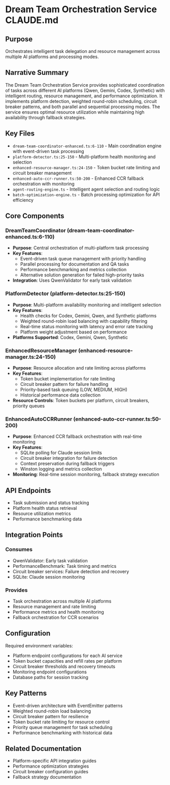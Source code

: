 # Dream Team Orchestration Service CLAUDE.md

## Purpose
Orchestrates intelligent task delegation and resource management across multiple AI platforms and processing modes.

## Narrative Summary
The Dream Team Orchestration Service provides sophisticated coordination of tasks across different AI platforms (Qwen, Gemini, Codex, Synthetic) with intelligent routing, resource management, and performance optimization. It implements platform detection, weighted round-robin scheduling, circuit breaker patterns, and both parallel and sequential processing modes. The service ensures optimal resource utilization while maintaining high availability through fallback strategies.

## Key Files
- `dream-team-coordinator-enhanced.ts:6-110` - Main coordination engine with event-driven task processing
- `platform-detector.ts:25-150` - Multi-platform health monitoring and selection
- `enhanced-resource-manager.ts:24-150` - Token bucket rate limiting and circuit breaker management
- `enhanced-auto-ccr-runner.ts:50-200` - Enhanced CCR fallback orchestration with monitoring
- `agent-routing-engine.ts` - Intelligent agent selection and routing logic
- `batch-optimization-engine.ts` - Batch processing optimization for API efficiency

## Core Components

### DreamTeamCoordinator (dream-team-coordinator-enhanced.ts:6-110)
- **Purpose**: Central orchestration of multi-platform task processing
- **Key Features**:
  - Event-driven task queue management with priority handling
  - Parallel processing for documentation and QA tasks
  - Performance benchmarking and metrics collection
  - Alternative solution generation for failed high-priority tasks
- **Integration**: Uses QwenValidator for early task validation

### PlatformDetector (platform-detector.ts:25-150)
- **Purpose**: Multi-platform availability monitoring and intelligent selection
- **Key Features**:
  - Health checks for Codex, Gemini, Qwen, and Synthetic platforms
  - Weighted round-robin load balancing with capability filtering
  - Real-time status monitoring with latency and error rate tracking
  - Platform weight adjustment based on performance
- **Platforms Supported**: Codex, Gemini, Qwen, Synthetic

### EnhancedResourceManager (enhanced-resource-manager.ts:24-150)
- **Purpose**: Resource allocation and rate limiting across platforms
- **Key Features**:
  - Token bucket implementation for rate limiting
  - Circuit breaker pattern for failure handling
  - Priority-based task queuing (LOW, MEDIUM, HIGH)
  - Historical performance data collection
- **Resource Controls**: Token buckets per platform, circuit breakers, priority queues

### EnhancedAutoCCRRunner (enhanced-auto-ccr-runner.ts:50-200)
- **Purpose**: Enhanced CCR fallback orchestration with real-time monitoring
- **Key Features**:
  - SQLite polling for Claude session limits
  - Circuit breaker integration for failure detection
  - Context preservation during fallback triggers
  - Winston logging and metrics collection
- **Monitoring**: Real-time session monitoring, fallback strategy execution

## API Endpoints
- Task submission and status tracking
- Platform health status retrieval
- Resource utilization metrics
- Performance benchmarking data

## Integration Points
### Consumes
- QwenValidator: Early task validation
- PerformanceBenchmark: Task timing and metrics
- Circuit breaker services: Failure detection and recovery
- SQLite: Claude session monitoring

### Provides
- Task orchestration across multiple AI platforms
- Resource management and rate limiting
- Performance metrics and health monitoring
- Fallback orchestration for CCR scenarios

## Configuration
Required environment variables:
- Platform endpoint configurations for each AI service
- Token bucket capacities and refill rates per platform
- Circuit breaker thresholds and recovery timeouts
- Monitoring endpoint configurations
- Database paths for session tracking

## Key Patterns
- Event-driven architecture with EventEmitter patterns
- Weighted round-robin load balancing
- Circuit breaker pattern for resilience
- Token bucket rate limiting for resource control
- Priority queue management for task scheduling
- Performance benchmarking with historical data

## Related Documentation
- Platform-specific API integration guides
- Performance optimization strategies
- Circuit breaker configuration guides
- Fallback strategy documentation